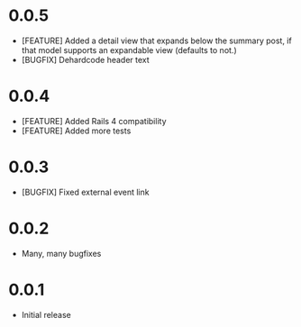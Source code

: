# 0.0.5
  * [FEATURE] Added a detail view that expands below the summary post, if that model supports an expandable view (defaults to not.)
  * [BUGFIX] Dehardcode header text

# 0.0.4
  * [FEATURE] Added Rails 4 compatibility
  * [FEATURE] Added more tests

# 0.0.3
  * [BUGFIX] Fixed external event link

# 0.0.2
  * Many, many bugfixes

# 0.0.1
  * Initial release
